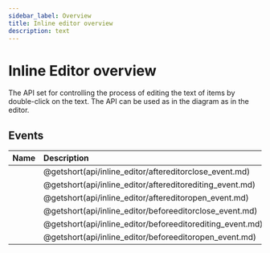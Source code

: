 ```yaml
---
sidebar_label: Overview
title: Inline editor overview
description: text
---
```


# Inline Editor overview

The API set for controlling the process of editing the text of items by double-click on the text. The API can be used as in the diagram as in the editor. 
## Events

| Name                                               | Description                                               |
| :------------------------------------------------- | :-------------------------------------------------------- |
| [](api/inline_editor/aftereditorclose_event.md)    | @getshort(api/inline_editor/aftereditorclose_event.md)    |
| [](api/inline_editor/aftereditorediting_event.md)  | @getshort(api/inline_editor/aftereditorediting_event.md)  |
| [](api/inline_editor/aftereditoropen_event.md)     | @getshort(api/inline_editor/aftereditoropen_event.md)     |
| [](api/inline_editor/beforeeditorclose_event.md)   | @getshort(api/inline_editor/beforeeditorclose_event.md)   |
| [](api/inline_editor/beforeeditorediting_event.md) | @getshort(api/inline_editor/beforeeditorediting_event.md) |
| [](api/inline_editor/beforeeditoropen_event.md)    | @getshort(api/inline_editor/beforeeditoropen_event.md)    |